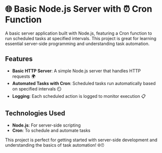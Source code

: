 # 🌐 Basic Node.js Server with ⏰ Cron Function

A basic server application built with Node.js, featuring a Cron function to run scheduled tasks at specified intervals. This project is great for learning essential server-side programming and understanding task automation.

## Features
- **Basic HTTP Server**: A simple Node.js server that handles HTTP requests 🌍
- **Automated Tasks with Cron**: Scheduled tasks run automatically based on specified intervals ⏲️
- **Logging**: Each scheduled action is logged to monitor execution 📋


## Technologies Used
- **Node.js**: For server-side scripting
- **Cron**: To schedule and automate tasks


This project is perfect for getting started with server-side development and understanding the basics of task automation! 🌐⏰